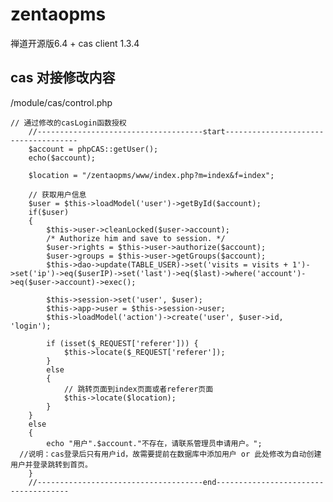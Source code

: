 # zentaopms
禅道开源版6.4 + cas client 1.3.4


## cas 对接修改内容

/module/cas/control.php

    // 通过修改的casLogin函数授权
		//-------------------------------------start-------------------------------------
        $account = phpCAS::getUser();
        echo($account);
		
		$location = "/zentaopms/www/index.php?m=index&f=index";
		
		// 获取用户信息
		$user = $this->loadModel('user')->getById($account);
		if($user)
		{
			$this->user->cleanLocked($user->account);
			/* Authorize him and save to session. */
			$user->rights = $this->user->authorize($account);
			$user->groups = $this->user->getGroups($account);
			$this->dao->update(TABLE_USER)->set('visits = visits + 1')->set('ip')->eq($userIP)->set('last')->eq($last)->where('account')->eq($user->account)->exec();
			
			$this->session->set('user', $user);
			$this->app->user = $this->session->user;
			$this->loadModel('action')->create('user', $user->id, 'login');
			
			if (isset($_REQUEST['referer'])) {
				$this->locate($_REQUEST['referer']);
			}
			else
			{
				// 跳转页面到index页面或者referer页面
				$this->locate($location);
			}
		}
		else
		{
			echo "用户".$account."不存在，请联系管理员申请用户。";
      //说明：cas登录后只有用户id，故需要提前在数据库中添加用户 or 此处修改为自动创建用户并登录跳转到首页。
		}
		//-------------------------------------end-------------------------------------
